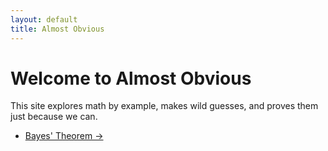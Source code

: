 ```yaml
---
layout: default
title: Almost Obvious
---
```


# Welcome to Almost Obvious

This site explores math by example, makes wild guesses, and proves them just because we can.

- [Bayes' Theorem →](bayes)
